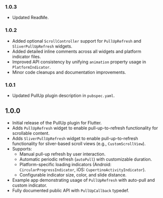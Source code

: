 ### 1.0.3
* Updated ReadMe.

### 1.0.2
* Added optional `ScrollController` support for `PullUpRefresh` and `SliverPullUpRefresh` widgets.
* Added detailed inline comments across all widgets and platform indicator files.
* Improved API consistency by unifying `animation` property usage in `PlatformIndicator`.
* Minor code cleanups and documentation improvements.

### 1.0.1
* Updated PullUp plugin description in `pubspec.yaml`.

## 1.0.0

* Initial release of the PullUp plugin for Flutter.
* Adds `PullUpRefresh` widget to enable pull-up-to-refresh functionality for scrollable content.
* Adds `SliverPullUpRefresh` widget to enable pull-up-to-refresh functionality for sliver-based scroll views (e.g., `CustomScrollView`).
* Supports:
    * Manual pull-up refresh by user interaction.
    * Automatic periodic refresh (`autoPull`) with customizable duration.
    * Platform-specific loading indicators (Android: `CircularProgressIndicator`, iOS: `CupertinoActivityIndicator`).
    * Configurable indicator size, color, and slide distance.
* Example app demonstrating usage of `PullUpRefresh` with auto-pull and custom indicator.
* Fully documented public API with `PullUpCallback` typedef.